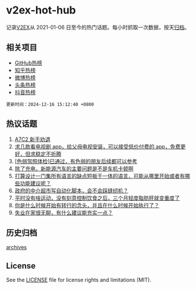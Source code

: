 # v2ex-hot-hub

 记录[V2EX](https://www.v2ex.com/)从 2021-01-06 日至今的热门话题。每小时抓取一次数据，按天[归档](archives)。
 
 ## 相关项目

- [GitHub热榜](https://github.com/lonnyzhang423/github-hot-hub)
- [知乎热榜](https://github.com/lonnyzhang423/zhihu-hot-hub)
- [微博热榜](https://github.com/lonnyzhang423/weibo-hot-hub)
- [头条热榜](https://github.com/lonnyzhang423/toutiao-hot-hub)
- [抖音热榜](https://github.com/lonnyzhang423/douyin-hot-hub)


 `更新时间：2024-12-16 15:12:40 +0800`

## 热议话题

1. [A7C2 新手劝退](https://www.v2ex.com/t/1097730)
1. [求几款看电视剧 app，给父母电视安装，可以接受低价付费的 app，免费更好，但求稳定不折腾](https://www.v2ex.com/t/1097788)
1. [[色弱驾照体检]已通过，有色弱的朋友后续都可以参考](https://www.v2ex.com/t/1097760)
1. [除了充电，新能源汽车的主要问题是不是车机卡顿啊](https://www.v2ex.com/t/1097804)
1. [打算设计一门集所有语言的缺点短板于一体的语言，可能从哪里开始或者有哪些功能建议呢？](https://www.v2ex.com/t/1097722)
1. [政府的中介超市写自动化脚本，会不会踩缝纫机？](https://www.v2ex.com/t/1097773)
1. [平时没有啥运动，没有刻意控制饮食之后，三个月轻度脂肪肝就变重度了](https://www.v2ex.com/t/1097768)
1. [你是什么时候开始有转行的念头，并且在什么时候开始执行了？](https://www.v2ex.com/t/1097759)
1. [失业在家很无聊，有什么建议能充实一点？](https://www.v2ex.com/t/1097820)

## 历史归档

[archives](archives)

## License

See the [LICENSE](LICENSE) file for license rights and limitations (MIT).
